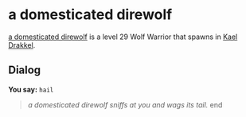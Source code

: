 # a domesticated direwolf



[a domesticated direwolf](/npc/113057) is a level 29 Wolf Warrior that spawns in [Kael Drakkel](/zone/113).



## Dialog

**You say:** `hail`



>*a domesticated direwolf sniffs at you and wags its tail.*
end
